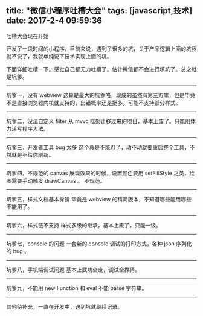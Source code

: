 title: "微信小程序吐槽大会"
tags: [javascript,技术]
date: 2017-2-4 09:59:36
---
吐槽大会现在开始

开发了一段时间的小程序，目前来说，遇到了很多的坑，关于产品逻辑上面的坑我就不说了，我就单纯说下技术实现上面的坑。

<!--more-->

下面详细吐槽一下。感觉自己都无力吐槽了。估计微信都不会进行填坑了。总之就是坑爹。

---

坑爹一，没有 webview
这算是最大的坑爹咯，现成的虽然有第三方库，但是毕竟不是直接浏览器内核就支持的，出错概率还是挺多。可能不支持部分样式。


---

坑爹二，没法自定义 filter
从 mvvc 框架迁移过来的项目，基本上废了。只能用体力活写程序大法。

---

坑爹三，开发者工具 bug 太多
这个真是不能忍了，动不动就要重启整个工具，不然就是不给你刷新。

---

坑爹四，不规范的 canvas
展现效果的时候，设置颜色要用 setFillStyle 之类，绘图需要手动触发 drawCanvas 。
不规范。

---

坑爹五，样式文档基本靠猜
毕竟是 webview 的精简版本，不知道哪些能用哪些不能用了。

---

坑爹六，样式链不支持
样式多级的继承，基本上废了，只能一级。

---

坑爹七，console 的问题
一套新的 console 调试的打印方式，各种 json 序列化的 bug 。

---

坑爹八，手机端调试问题
基本上武功全废，调试全靠猜。

---

坑爹九，不能用 new Function 和 eval
不能 parse 字符串。

---

其他待补充，一直在开发中，遇到坑就继续记录。
